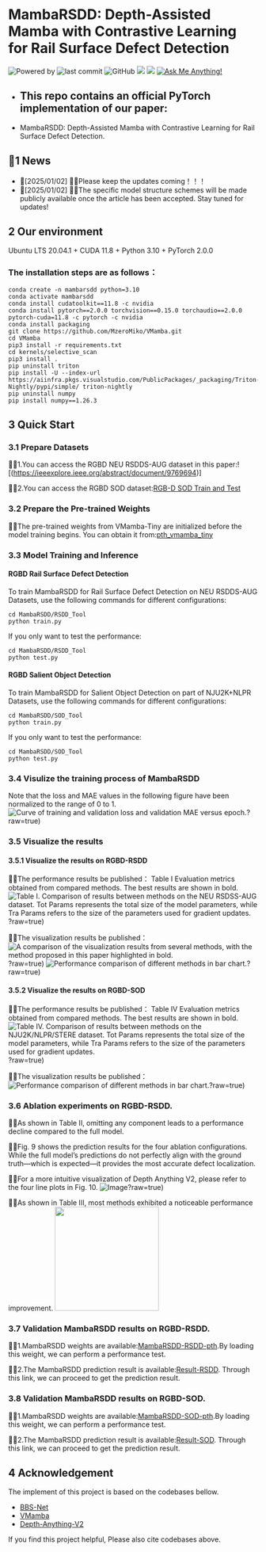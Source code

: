 # MambaRSDD: Depth-Assisted Mamba with Contrastive Learning for Rail Surface Defect Detection
![Powered by](https://img.shields.io/badge/Based_on-Pytorch-blue?logo=pytorch) 
![last commit](https://img.shields.io/github/last-commit/hjklearn/MambaRSDD)
![GitHub](https://img.shields.io/github/license/hjklearn/MambaRSDD?logo=license)
![](https://img.shields.io/github/repo-size/hjklearn/MambaRSDD?color=green)
![](https://img.shields.io/github/stars/hjklearn/MambaRSDD)
[![Ask Me Anything!](https://img.shields.io/badge/Official%20-Yes-1abc9c.svg)](https://GitHub.com/hjklearn) 
<br>
- ## This repo contains an official PyTorch implementation of our paper: <br>
- MambaRSDD: Depth-Assisted Mamba with Contrastive Learning for Rail Surface Defect Detection.



## 📰1 News 
- 🚩[2025/01/02] 🎉🎉Please keep the updates coming！！！
- 🚩[2025/01/02] 🎉🎉The specific model structure schemes will be made publicly available once the article has been accepted. Stay tuned for updates!

## 2 Our environment
Ubuntu LTS 20.04.1 + CUDA 11.8 + Python 3.10 + PyTorch 2.0.0

### The installation steps are as follows：
```
conda create -n mambarsdd python=3.10
conda activate mambarsdd
conda install cudatoolkit==11.8 -c nvidia
conda install pytorch==2.0.0 torchvision==0.15.0 torchaudio==2.0.0 pytorch-cuda=11.8 -c pytorch -c nvidia
conda install packaging
git clone https://github.com/MzeroMiko/VMamba.git
cd VMamba
pip3 install -r requirements.txt
cd kernels/selective_scan
pip3 install .
pip uninstall triton
pip install -U --index-url https://aiinfra.pkgs.visualstudio.com/PublicPackages/_packaging/Triton-Nightly/pypi/simple/ triton-nightly
pip uninstall numpy
pip install numpy==1.26.3
```

## 3 Quick Start 
### 3.1 Prepare Datasets
🎉🎉1.You can access the RGBD NEU RSDDS-AUG dataset in this paper:![(https://ieeexplore.ieee.org/abstract/document/9769694)]

🎉🎉2.You can access the RGBD SOD dataset:[RGB-D SOD Train and Test](https://pan.baidu.com/s/1tBqcD9wv46_nFfqJpXCnVQ) 

### 3.2 Prepare the Pre-trained Weights
🎉🎉The pre-trained weights from VMamba-Tiny are initialized before the model training begins. You can obtain it from:[pth_vmamba_tiny](https://pan.baidu.com/s/1ky8Ye_NYLV4FtIMPziu2xw)

### 3.3 Model Training and Inference
#### RGBD Rail Surface Defect Detection
To train MambaRSDD for Rail Surface Defect Detection on NEU RSDDS-AUG Datasets, use the following commands for different configurations:
```
cd MambaRSDD/RSDD_Tool
python train.py
```
If you only want to test the performance:
```
cd MambaRSDD/RSDD_Tool
python test.py
```
#### RGBD Salient Object Detection
To train MambaRSDD for Salient Object Detection on part of NJU2K+NLPR Datasets, use the following commands for different configurations:
```
cd MambaRSDD/SOD_Tool
python train.py
```
If you only want to test the performance:
```
cd MambaRSDD/SOD_Tool
python test.py
```

### 3.4 Visulize the training process of MambaRSDD
Note that the loss and MAE values in the following figure have been normalized to the range of 0 to 1. 
![Curve of training and validation loss and validation MAE versus epoch.](https://github.com/hjklearn/MambaRSDD/blob/main/loss_curve.png)?raw=true)

### 3.5 Visualize the results
#### 3.5.1 Visualize the results on RGBD-RSDD
🎉🎉The performance results be published：
Table I Evaluation metrics obtained from compared methods. The best results are shown in bold.
![Table I. Comparison of results between methods on the NEU RSDSS-AUG dataset. Tot Params represents the total size of the model parameters, while Tra Params refers to the size of the parameters used for gradient updates.](https://github.com/hjklearn/MambaRSDD/blob/main/Table1.png)?raw=true)

🎉🎉The visualization results be published：
![A comparison of the visualization results from several methods, with the method proposed in this paper highlighted in bold.](https://github.com/hjklearn/MambaRSDD/blob/main/Fig.%208.png)?raw=true)
![Performance comparison of different methods in bar chart.](https://github.com/hjklearn/MambaRSDD/blob/main/savefig_example.png)?raw=true)

#### 3.5.2 Visualize the results on RGBD-SOD
🎉🎉The performance results be published：
Table IV Evaluation metrics obtained from compared methods. The best results are shown in bold.
![Table IV. Comparison of results between methods on the NJU2K/NLPR/STERE dataset. Tot Params represents the total size of the model parameters, while Tra Params refers to the size of the parameters used for gradient updates.](https://github.com/hjklearn/MambaRSDD/blob/main/Table4.png)?raw=true)

🎉🎉The visualization results be published：
![Performance comparison of different methods in bar chart.](https://github.com/hjklearn/MambaRSDD/blob/main/SOD_bar.png)?raw=true)


### 3.6 Ablation experiments on RGBD-RSDD.
🎉🎉As shown in Table II, omitting any component leads to a performance decline compared to the full model.

🎉🎉Fig. 9 shows the prediction results for the four ablation configurations. While the full model’s predictions do not perfectly align with the ground truth—which is expected—it provides the most accurate defect localization.

🎉🎉For a more intuitive visualization of Depth Anything V2, please refer to the four line plots in Fig. 10.
![Image](https://github.com/hjklearn/MambaRSDD/blob/main/ablation.png)?raw=true)

🎉🎉As shown in Table III, most methods exhibited a noticeable performance improvement.
<img src="https://github.com/hjklearn/MambaRSDD/blob/main/Table3.png" width="210px">

### 3.7 Validation MambaRSDD results on RGBD-RSDD.
🎉🎉1.MambaRSDD weights are available:[MambaRSDD-RSDD-pth](https://pan.baidu.com/s/1P9rW7P5_-xSsfmOEuvPzew).By loading this weight, we can perform a performance test.

🎉🎉2.The MambaRSDD prediction result is available:[Result-RSDD](https://pan.baidu.com/s/1xlMhdk0Pmh5cwsgn4F_Dtg). Through this link, we can proceed to get the prediction result.

### 3.8 Validation MambaRSDD results on RGBD-SOD.
🎉🎉1.MambaRSDD weights are available:[MambaRSDD-SOD-pth](https://pan.baidu.com/s/1Tul6bNQIlPWKmn4yhjZOSg).By loading this weight, we can perform a performance test.

🎉🎉2.The MambaRSDD prediction result is available:[Result-SOD](https://pan.baidu.com/s/1Tul6bNQIlPWKmn4yhjZOSg). Through this link, we can proceed to get the prediction result.

## 4 Acknowledgement
The implement of this project is based on the codebases bellow. <br>
- [BBS-Net](https://github.com/zyjwuyan/BBS-Net) <br>
- [VMamba](https://github.com/MzeroMiko/VMamba) <br>
- [Depth-Anything-V2](https://github.com/DepthAnything/Depth-Anything-V2) <br>

If you find this project helpful, Please also cite codebases above.
